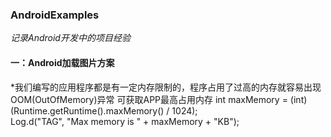 ### AndroidExamples ###
*记录Android开发中的项目经验*

#### 一：Android加载图片方案 ####
*我们编写的应用程序都是有一定内存限制的，程序占用了过高的内存就容易出现OOM(OutOfMemory)异常
可获取APP最高占用内存
  int maxMemory = (int) (Runtime.getRuntime().maxMemory() / 1024);  
  Log.d("TAG", "Max memory is " + maxMemory + "KB");  
